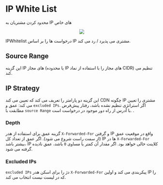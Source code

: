 # IP White List

محدود کردن مشتریان به IP های خاص

<p align="center"><img src="/doc/assets/img/middlewares/ipwhitelist.png"></p>

IPWhitelist درخواست ها را بر اساس IP مشتری می پذیرد / رد می کند.

## Source Range

این گزینه IP های مجاز (یا محدوده IP های مجاز را با استفاده از نماد CIDR) تنظیم می کند.

## IP Strategy

این گزینه دو پارامتر را تعریف می کند که تعیین می کند CDN چگونه IP مشتری را تعیین می کند: عمق و `excluded IPs`. اگر استراتژی تنظیم نشده باشد، رفتار پیش‌فرض مطابقت با `source Range` با آدرس از راه دور موجود در درخواست است. .

### Depth

گزینه عمق برای استفاده از هدر `X-Forwarded-For` و گرفتن IP واقع در موقعیت عمق (از سمت راست شروع می شود). اگر عمق از تعداد کل IP ها در `X-Forwarded-For` بیشتر باشد، IP کلاینت خالی خواهد بود. اگر مقدار آن کمتر یا مساوی `0` باشد، عمق نادیده گرفته می شود.

### Excluded IPs

`excluded IPs` دژ را برای اسکن هدر `X-Forwarded-For` پیکربندی می کند و اولین IP را که در لیست نیست انتخاب می کند.
